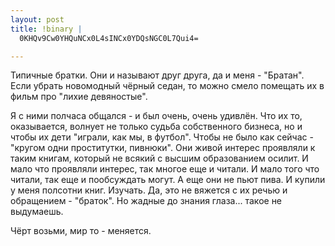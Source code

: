 ```yaml
--- 
layout: post
title: !binary |
  0KHQv9Cw0YHQuNCx0L4sINCx0YDQsNGC0L7Qui4=

---
```

Типичные братки. Они и называют друг друга, да и меня - "Братан". Если убрать новомодный чёрный седан, то можно смело помещать их в фильм про "лихие девяностые".

Я с ними полчаса общался - и был очень, очень удивлён. Что их то, оказывается, волнует не только судьба собственного бизнеса, но и чтобы их дети "играли, как мы, в футбол". Чтобы не было как сейчас - "кругом одни проститутки, пивнюки". Они живой интерес проявляли к таким книгам, который не всякий с высшим образованием осилит. И мало что проявляли интерес, так многое еще и читали. И мало того что читали, так еще и пообсуждать могут. А еще они не пьют пива. И купили у меня полсотни книг. Изучать. 
Да, это не вяжется с их речью и обращением - "браток". Но жадные до знания глаза... такое не выдумаешь.

Чёрт возьми, мир то - меняется.
